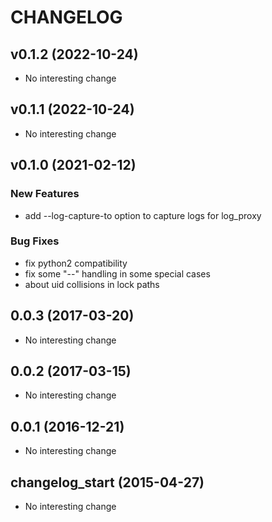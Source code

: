# CHANGELOG

## v0.1.2 (2022-10-24)

- No interesting change

## v0.1.1 (2022-10-24)

- No interesting change

## v0.1.0 (2021-02-12)

### New Features

- add --log-capture-to option to capture logs for log_proxy

### Bug Fixes

- fix python2 compatibility
- fix some "--" handling in some special cases
- about uid collisions in lock paths

## 0.0.3 (2017-03-20)

- No interesting change

## 0.0.2 (2017-03-15)

- No interesting change

## 0.0.1 (2016-12-21)

- No interesting change

## changelog_start (2015-04-27)

- No interesting change


